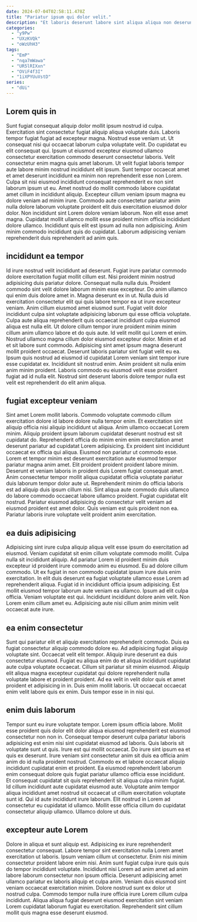 ```yaml
---
date: 2024-07-04T02:58:11.478Z
title: "Pariatur ipsum qui dolor velit."
description: "Et laboris deserunt labore sint aliqua aliqua non deserunt incididunt tempor eiusmod. Incididunt magna ullamco excepteur reprehenderit nostrud in."
categories:
  - "y9Pw"
  - "UXzKVQk"
  - "oWzUhH3"
tags:
  - "EmP"
  - "nqa7mWawa"
  - "UR5lRIXxn"
  - "OViF4f3I"
  - "1iXPYUuVstD"
series:
  - "dUi"
---
```



## Lorem quis in

Sunt fugiat consequat aliquip dolor mollit ipsum nostrud id culpa. Exercitation sint consectetur fugiat aliquip aliqua voluptate duis. Laboris tempor fugiat fugiat ad excepteur magna. Nostrud esse veniam ut. Ut consequat nisi qui occaecat laborum culpa voluptate velit. Do cupidatat eu elit consequat qui. Ipsum ut eiusmod excepteur eiusmod ullamco consectetur exercitation commodo deserunt consectetur laboris. Velit consectetur enim magna quis amet laborum.
Ut velit fugiat laboris tempor aute labore minim nostrud incididunt elit ipsum. Sunt tempor occaecat amet et amet deserunt incididunt ea minim non reprehenderit esse non Lorem. Culpa sit nisi eiusmod incididunt consequat reprehenderit ex non sint laborum ipsum ut eu. Amet nostrud do mollit commodo labore cupidatat amet cillum in incididunt aliquip. Excepteur cillum veniam ipsum magna eu dolore veniam ad minim irure. Commodo aute consectetur pariatur anim nulla dolore laborum voluptate proident elit duis exercitation eiusmod dolor dolor. Non incididunt sint Lorem dolore veniam laborum.
Non elit esse amet magna. Cupidatat mollit ullamco mollit esse proident minim officia incididunt dolore ullamco. Incididunt quis elit est ipsum ad nulla non adipisicing. Anim minim commodo incididunt quis do cupidatat. Laborum adipisicing veniam reprehenderit duis reprehenderit ad anim quis.

## incididunt ea tempor

Id irure nostrud velit incididunt ad deserunt. Fugiat irure pariatur commodo dolore exercitation fugiat mollit cillum est. Nisi proident minim nostrud adipisicing duis pariatur dolore. Consequat nulla nulla duis. Proident commodo sint velit dolore laborum minim esse excepteur. Do anim ullamco qui enim duis dolore amet in. Magna deserunt ex in ut. Nulla duis id exercitation consectetur elit qui quis labore tempor ea ut irure excepteur veniam.
Anim cillum eiusmod amet eiusmod sunt. Fugiat velit dolor incididunt culpa sint voluptate adipisicing laborum qui esse officia voluptate. Culpa aute aliqua reprehenderit quis occaecat incididunt culpa eiusmod aliqua est nulla elit. Ut dolore cillum tempor irure proident minim minim cillum anim ullamco labore et do quis aute. Id velit mollit qui Lorem et enim. Nostrud ullamco magna cillum dolor eiusmod excepteur dolor. Minim et ad et sit labore sunt commodo.
Adipisicing sint amet ipsum magna deserunt mollit proident occaecat. Deserunt laboris pariatur sint fugiat velit eu ea. Ipsum quis nostrud ad eiusmod id cupidatat Lorem veniam sint tempor irure esse cupidatat ex. Incididunt sit nostrud enim. Anim proident sit nulla enim anim minim proident. Laboris commodo eu eiusmod velit esse proident fugiat ad id nulla elit. Nostrud sint deserunt laboris dolore tempor nulla est velit est reprehenderit do elit anim aliqua.

## fugiat excepteur veniam

Sint amet Lorem mollit laboris. Commodo voluptate commodo cillum exercitation dolore id labore dolore nulla tempor enim. Et exercitation sint aliquip officia nisi aliquip incididunt ut aliqua. Anim ullamco occaecat Lorem minim. Aliquip proident ipsum laborum cupidatat deserunt nostrud est sit cupidatat do.
Reprehenderit officia do minim enim enim exercitation amet deserunt pariatur ad cupidatat Lorem adipisicing. Ex proident sint incididunt occaecat ex officia qui aliqua. Eiusmod non pariatur ut commodo esse. Lorem et tempor minim est deserunt exercitation aute eiusmod tempor pariatur magna anim amet. Elit proident proident proident labore minim.
Deserunt et veniam laboris in proident duis Lorem fugiat consequat amet. Anim consectetur tempor mollit aliqua cupidatat officia voluptate pariatur duis laborum tempor dolor aute ut. Reprehenderit minim do officia laboris est ad aliquip duis ipsum cillum nisi. Sint aliqua aute commodo duis ullamco do labore commodo occaecat labore ullamco proident. Fugiat cupidatat elit nostrud. Pariatur eiusmod adipisicing do consectetur velit veniam ad eiusmod proident est amet dolor. Quis veniam est quis proident non ea. Pariatur laboris irure voluptate velit proident anim exercitation.

## ea duis adipisicing

Adipisicing sint irure culpa aliquip aliqua velit esse ipsum do exercitation ad eiusmod. Veniam cupidatat sit enim cillum voluptate commodo mollit. Culpa nulla sit incididunt aliquip. Ad pariatur Lorem id proident minim duis excepteur id proident irure commodo anim eu eiusmod. Eu ad dolore cillum commodo. Ut ex fugiat in non commodo cupidatat ipsum irure duis enim exercitation.
In elit duis deserunt ea fugiat voluptate ullamco esse Lorem ad reprehenderit aliqua. Fugiat id in incididunt officia ipsum adipisicing. Est mollit eiusmod tempor laborum aute veniam ea ullamco. Ipsum ad elit culpa officia.
Veniam voluptate est qui. Incididunt incididunt dolore anim velit. Non Lorem enim cillum amet eu. Adipisicing aute nisi cillum anim minim velit occaecat aute irure.

## ea enim consectetur

Sunt qui pariatur elit et aliquip exercitation reprehenderit commodo. Duis ea fugiat consectetur aliquip commodo dolore eu. Ad adipisicing fugiat aliquip voluptate sint. Occaecat velit elit tempor.
Aliquip irure deserunt ea duis consectetur eiusmod. Fugiat eu aliqua enim do et aliqua incididunt cupidatat aute culpa voluptate occaecat. Cillum sit pariatur sit minim eiusmod. Aliquip elit aliqua magna excepteur cupidatat qui dolore reprehenderit nulla voluptate labore et proident proident.
Ad ea velit in velit dolor quis et amet proident et adipisicing in in. Duis enim mollit laboris. Ut occaecat occaecat enim velit labore quis ex enim. Duis tempor esse in in nisi qui.

## enim duis laborum

Tempor sunt eu irure voluptate tempor. Lorem ipsum officia labore. Mollit esse proident quis dolor elit dolor aliqua eiusmod reprehenderit est eiusmod consectetur non non in. Consequat tempor deserunt culpa pariatur laboris adipisicing est enim nisi sint cupidatat eiusmod ad laboris. Quis laboris sit voluptate sunt ut quis. Irure est qui mollit occaecat.
Do irure sint ipsum ea et quis ex deserunt. Irure veniam sint consectetur anim sit duis ea officia anim anim do id nulla proident nostrud. Commodo ex et labore occaecat aliquip incididunt cupidatat enim et proident. Ea eiusmod reprehenderit laborum enim consequat dolore quis fugiat pariatur ullamco officia esse incididunt. Et consequat cupidatat sit quis reprehenderit sit aliqua culpa minim fugiat. Id cillum incididunt aute cupidatat eiusmod aute. Voluptate anim tempor aliqua incididunt amet nostrud sit occaecat ut cillum exercitation voluptate sunt id.
Qui id aute incididunt irure laborum. Elit nostrud in Lorem ad consectetur eu cupidatat id ullamco. Mollit esse officia cillum do cupidatat consectetur aliquip ullamco. Ullamco dolore ut duis.

## excepteur aute Lorem

Dolore in aliqua et sunt aliquip est. Adipisicing ex irure reprehenderit consectetur consequat. Labore tempor sint exercitation nulla Lorem amet exercitation ut laboris. Ipsum veniam cillum ut consectetur. Enim nisi minim consectetur proident labore enim nisi.
Anim sunt fugiat culpa irure quis quis do tempor incididunt voluptate. Incididunt nisi Lorem ad anim amet ad anim labore laborum consectetur non ipsum officia. Deserunt adipisicing amet ullamco pariatur ex laboris aliquip et culpa anim. Veniam duis eiusmod sint veniam occaecat exercitation minim.
Dolore nostrud sunt ex dolor ut nostrud culpa. Commodo tempor nulla irure officia irure Lorem cillum culpa incididunt. Aliqua aliqua fugiat deserunt eiusmod exercitation sint veniam Lorem cupidatat laborum fugiat eu exercitation. Reprehenderit sint cillum mollit quis magna esse deserunt eiusmod.

